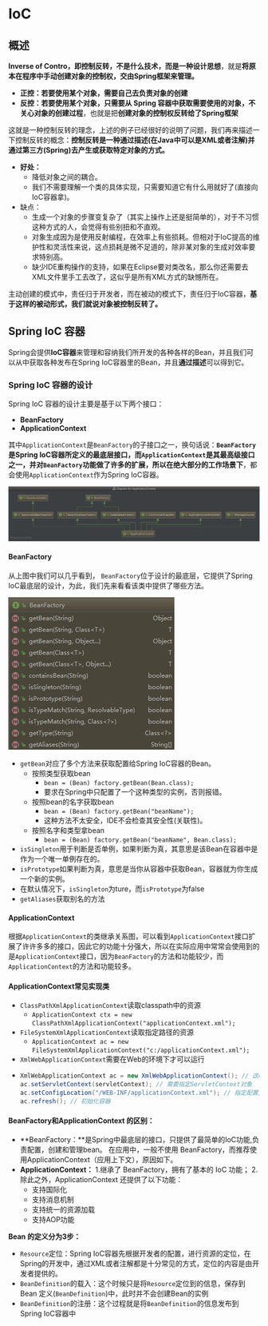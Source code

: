 # IoC

## 概述

**Inverse of Contro，即控制反转，**不是什么技术，而是一种**设计思想**，就是**将原本在程序中手动创建对象的控制权，交由Spring框架来管理。**

* **正控：**若要使用某个对象，需要**自己去负责对象的创建**
* **反控：**若要使用某个对象，只需要**从 Spring 容器中获取需要使用的对象，不关心对象的创建过程**，也就是把**创建对象的控制权反转给了Spring框架**

这就是一种控制反转的理念，上述的例子已经很好的说明了问题，我们再来描述一下控制反转的概念：**控制反转是一种通过描述\(在Java中可以是XML或者注解\)并通过第三方\(Spring\)去产生或获取特定对象的方式。**

* **好处：**
  * 降低对象之间的耦合。
  * 我们不需要理解一个类的具体实现，只需要知道它有什么用就好了\(直接向IoC容器拿\)。
* 缺点：
  * 生成一个对象的步骤变复杂了（其实上操作上还是挺简单的），对于不习惯这种方式的人，会觉得有些别扭和不直观。
  * 对象生成因为是使用反射编程，在效率上有些损耗。但相对于IoC提高的维护性和灵活性来说，这点损耗是微不足道的，除非某对象的生成对效率要求特别高。
  * 缺少IDE重构操作的支持，如果在Eclipse要对类改名，那么你还需要去XML文件里手工去改了，这似乎是所有XML方式的缺憾所在。

主动创建的模式中，责任归于开发者，而在被动的模式下，责任归于IoC容器，**基于这样的被动形式，我们就说对象被控制反转了。**

## Spring IoC 容器

Spring会提供**IoC容器**来管理和容纳我们所开发的各种各样的Bean，并且我们可以从中获取各种发布在Spring IoC容器里的Bean，并且**通过描述**可以得到它。

### **Spring IoC 容器的设计**

Spring IoC 容器的设计主要是基于以下两个接口：

* **BeanFactory**
* **ApplicationContext**

其中`ApplicationContext`是`BeanFactory`的子接口之一，换句话说：**`BeanFactory`是Spring IoC容器所定义的最底层接口，**而`ApplicationContext`是其最高级接口之一，并对`BeanFactory`功能做了许多的扩展，所以在**绝大部分的工作场景下**，都会使用`ApplicationContext`作为Spring IoC容器。

![](../../../.gitbook/assets/image%20%2816%29.png)

#### **BeanFactory**

从上图中我们可以几乎看到， `BeanFactory`位于设计的最底层，它提供了Spring IoC最底层的设计，为此，我们先来看看该类中提供了哪些方法。

![](../../../.gitbook/assets/image%20%2848%29.png)

* `getBean`对应了多个方法来获取配置给Spring IoC容器的Bean。
  * 按照类型获取bean
    * `bean = (Bean) factory.getBean(Bean.class);`
    * 要求在Spring中只配置了一个这种类型的实例，否则报错。
  * 按照bean的名字获取bean
    * `bean = (Bean) factory.getBean("beanName");`
    * 这种方法不太安全，IDE不会检查其安全性\(关联性\)。
  * 按照名字和类型拿bean
    * `bean = (Bean) factory.getBean("beanName", Bean.class);`
* `isSingleton`用于判断是否单例，如果判断为真，其意思是该Bean在容器中是作为一个唯一单例存在的。
* `isPrototype`如果判断为真，意思是当你从容器中获取Bean，容器就为你生成一个新的实例。
* 在默认情况下，`isSingleton`为ture，而`isPrototype`为false
* `getAliases`获取别名的方法

#### **ApplicationContext**

根据`ApplicationContext`的类继承关系图，可以看到`ApplicationContext`接口扩展了许许多多的接口，因此它的功能十分强大，所以在实际应用中常常会使用到的是`ApplicationContext`接口，因为`BeanFactory`的方法和功能较少，而`ApplicationContext`的方法和功能较多。

#### **ApplicationContext常见实现类**

* `ClassPathXmlApplicationContext`读取classpath中的资源
  * `ApplicationContext ctx = new ClassPathXmlApplicationContext("applicationContext.xml");`
* `FileSystemXmlApplicationContext`读取指定路径的资源
  * `ApplicationContext ac = new FileSystemXmlApplicationContext("c:/applicationContext.xml");`
* `XmlWebApplicationContext`需要在Web的环境下才可以运行
* ```java
  XmlWebApplicationContext ac = new XmlWebApplicationContext(); // 这时并没有初始化容器
  ac.setServletContext(servletContext); // 需要指定ServletContext对象
  ac.setConfigLocation("/WEB-INF/applicationContext.xml"); // 指定配置文件路径，开头的斜线表示Web应用的根目录
  ac.refresh(); // 初始化容器
  ```

#### **BeanFactory和ApplicationContext 的区别：**

* **BeanFactory：**是Spring中最底层的接口，只提供了最简单的IoC功能,负责配置，创建和管理bean。 在应用中，一般不使用 BeanFactory，而推荐使用ApplicationContext（应用上下文），原因如下。
* **ApplicationContext：** 1.继承了 BeanFactory，拥有了基本的 IoC 功能； 2.除此之外，ApplicationContext 还提供了以下功能：
  * 支持国际化
  * 支持消息机制
  * 支持统一的资源加载
  * 支持AOP功能

**Bean 的定义分为3步：**

* `Resource`定位：Spring IoC容器先根据开发者的配置，进行资源的定位，在Spring的开发中，通过XML或者注解都是十分常见的方式，定位的内容是由开发者提供的。
* `BeanDefinition`的载入：这个时候只是将`Resource`定位到的信息，保存到 Bean 定义\(`BeanDefinition`\)中，此时并不会创建Bean的实例
* `BeanDefinition`的注册：这个过程就是将`BeanDefinition`的信息发布到Spring IoC容器中

